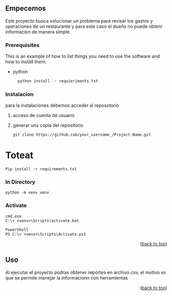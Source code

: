 
<!-- GETTING STARTED -->
## Empecemos

 Este proyecto busca solucionar un problema para revisar los gastos y 
operaciones de un restaurante y para este caso el dueño no puede obtenr 
informacion de manera simple.

### Prerequisites

This is an example of how to list things you need to use the software and how to install them.

* python
  ```sh
    python install -r requieriments.txt
  ```

### Instalacion

 para la instalaciones debemos acceder al reposotorio

1. acceso de cuenta de usuario
2. generar uns copia del repositorio

   ```sh
   git clone https://github.com/your_username_/Project-Name.git
   ```
# Toteat
    Pip install -r requirements.txt

### In Directory
    python -m venv venv

### Activate
    cmd.exe
    C:\> <venv>\Scripts\activate.bat

    PowerShell
    PS C:\> <venv>\Scripts\Activate.ps1

<p align="right">(<a href="#readme-top">back to top</a>)</p>



<!-- USAGE EXAMPLES -->
## Uso
 
Al ejecutar el proyecto podras obtener reportes en archivo csv, 
el motivo es que se permite manejar la informacionn con herramientas 


<p align="right">(<a href="#readme-top">back to top</a>)</p>